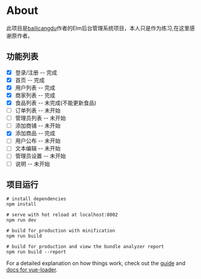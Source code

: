 # About

此项目是[bailicangdu](https://github.com/bailicangdu/vue2-manage)作者的Elm后台管理系统项目，本人只是作为练习,在这里感谢原作者。

## 功能列表

- [x] 登录/注册 -- 完成
- [x] 首页 -- 完成
- [x] 用户列表 -- 完成
- [x] 商家列表 -- 完成
- [x] 食品列表 -- 未完成(不能更新食品)
- [ ] 订单列表 -- 未开始
- [ ] 管理员列表 -- 未开始
- [ ] 添加商铺 -- 未开始
- [x] 添加商品 -- 完成
- [ ] 用户公布 -- 未开始
- [ ] 文本编辑 -- 未开始
- [ ] 管理员设置 -- 未开始
- [ ] 说明 -- 未开始

## 项目运行
```
# install dependencies
npm install

# serve with hot reload at localhost:8002
npm run dev

# build for production with minification
npm run build

# build for production and view the bundle analyzer report
npm run build --report
```

For a detailed explanation on how things work, check out the [guide](http://vuejs-templates.github.io/webpack/) and [docs for vue-loader](http://vuejs.github.io/vue-loader).


